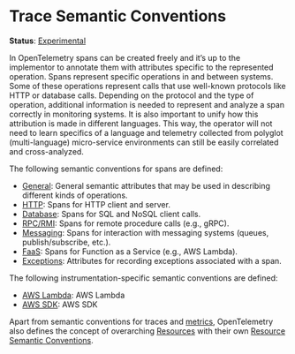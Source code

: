 # Trace Semantic Conventions

**Status**: [Experimental](../../document-status.md)

In OpenTelemetry spans can be created freely and it’s up to the implementor to
annotate them with attributes specific to the represented operation. Spans
represent specific operations in and between systems. Some of these operations
represent calls that use well-known protocols like HTTP or database calls.
Depending on the protocol and the type of operation, additional information
is needed to represent and analyze a span correctly in monitoring systems. It is
also important to unify how this attribution is made in different languages.
This way, the operator will not need to learn specifics of a language and
telemetry collected from polyglot (multi-language) micro-service environments
can still be easily correlated and cross-analyzed.

The following semantic conventions for spans are defined:

* [General](span-general.md): General semantic attributes that may be used in describing different kinds of operations.
* [HTTP](http.md): Spans for HTTP client and server.
* [Database](database.md): Spans for SQL and NoSQL client calls.
* [RPC/RMI](rpc.md): Spans for remote procedure calls (e.g., gRPC).
* [Messaging](messaging.md): Spans for interaction with messaging systems (queues, publish/subscribe, etc.).
* [FaaS](faas.md): Spans for Function as a Service (e.g., AWS Lambda).
* [Exceptions](exceptions.md): Attributes for recording exceptions associated with a span.

The following instrumentation-specific semantic conventions are defined:

* [AWS Lambda](instrumentation/aws-lambda.md): AWS Lambda
* [AWS SDK](instrumentation/aws-sdk.md): AWS SDK

Apart from semantic conventions for traces and [metrics](../../metrics/semantic_conventions/README.md),
OpenTelemetry also defines the concept of overarching [Resources](../../resource/sdk.md) with their own
[Resource Semantic Conventions](../../resource/semantic_conventions/README.md).
